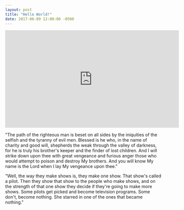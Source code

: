 ```yaml
---
layout: post
title: "Hello World!"
date: 2017-06-09 12:00:00 -0500
---
```


<iframe width="560" height="315" src="https://www.youtube.com/embed/HwI1x-LQefQ" frameborder="0" allow="accelerometer; autoplay; encrypted-media; gyroscope; picture-in-picture" allowfullscreen></iframe>

"The path of the righteous man is beset on all sides by the iniquities of the selfish and the tyranny of evil men. Blessed is he who, in the name of charity and good will, shepherds the weak through the valley of darkness, for he is truly his brother's keeper and the finder of lost children. And I will strike down upon thee with great vengeance and furious anger those who would attempt to poison and destroy My brothers. And you will know My name is the Lord when I lay My vengeance upon thee."

"Well, the way they make shows is, they make one show. That show's called a pilot. Then they show that show to the people who make shows, and on the strength of that one show they decide if they're going to make more shows. Some pilots get picked and become television programs. Some don't, become nothing. She starred in one of the ones that became nothing."
